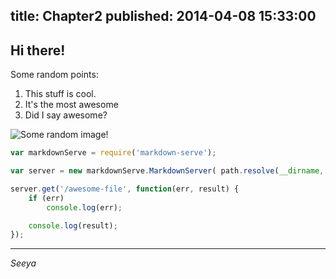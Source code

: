 title: Chapter2
published: 2014-04-08 15:33:00
---

## Hi there!

Some random points:

1. This stuff is cool.
1. It's the most awesome
1. Did I say awesome?

![Some random image!](http://lorempixel.com/400/300)

```js
var markdownServe = require('markdown-serve');

var server = new markdownServe.MarkdownServer( path.resolve(__dirname, 'docs') );

server.get('/awesome-file', function(err, result) {
    if (err)
        console.log(err);

    console.log(result);
});
```

---

*Seeya*

